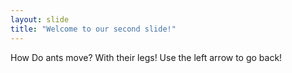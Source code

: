 ```yaml
---
layout: slide
title: "Welcome to our second slide!"
---
```

How Do ants move? With their legs!
Use the left arrow to go back!
